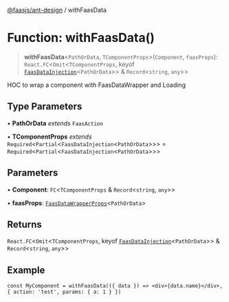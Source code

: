 [@faasjs/ant-design](../README.md) / withFaasData

# Function: withFaasData()

> **withFaasData**\<`PathOrData`, `TComponentProps`\>(`Component`, `faasProps`): `React.FC`\<`Omit`\<`TComponentProps`, keyof [`FaasDataInjection`](../type-aliases/FaasDataInjection.md)\<`PathOrData`\>\> & `Record`\<`string`, `any`\>\>

HOC to wrap a component with FaasDataWrapper and Loading

## Type Parameters

• **PathOrData** *extends* `FaasAction`

• **TComponentProps** *extends* `Required`\<`Partial`\<`FaasDataInjection`\<`PathOrData`\>\>\> = `Required`\<`Partial`\<`FaasDataInjection`\<`PathOrData`\>\>\>

## Parameters

• **Component**: `FC`\<`TComponentProps` & `Record`\<`string`, `any`\>\>

• **faasProps**: [`FaasDataWrapperProps`](../interfaces/FaasDataWrapperProps.md)\<`PathOrData`\>

## Returns

`React.FC`\<`Omit`\<`TComponentProps`, keyof [`FaasDataInjection`](../type-aliases/FaasDataInjection.md)\<`PathOrData`\>\> & `Record`\<`string`, `any`\>\>

## Example

```tsx
const MyComponent = withFaasData(({ data }) => <div>{data.name}</div>, { action: 'test', params: { a: 1 } })
```
